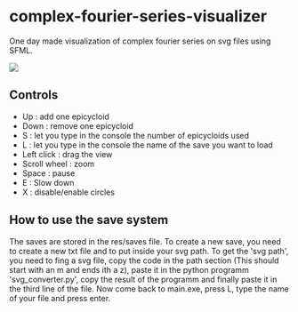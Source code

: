 # complex-fourier-series-visualizer
 One day made visualization of complex fourier series on svg files using SFML.

![](res/demo.gif)

## Controls
- Up : add one epicycloid
- Down : remove one epicycloid
- S : let you type in the console the number of epicycloids used
- L : let you type in the console the name of the save you want to load
- Left click : drag the view
- Scroll wheel : zoom
- Space : pause
- E : Slow down
- X : disable/enable circles

## How to use the save system
The saves are stored in the res/saves file. To create a new save, you need to create a new txt file and to put inside your svg path. To get the 'svg path', you need to fing a svg file, copy the code in the path section (This should start with an m and ends ith a z), paste it in the python programm 'svg_converter.py', copy the result of the programm and finally paste it in the third line of the file. Now come back to main.exe, press L, type the name of your file and press enter.